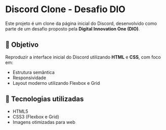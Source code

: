 # Discord Clone - Desafio DIO

Este projeto é um clone da página inicial do Discord, desenvolvido como parte de um desafio proposto pela **Digital Innovation One (DIO)**.

## 🎯 Objetivo
Reproduzir a interface inicial do Discord utilizando **HTML** e **CSS**, com foco em:
- Estrutura semântica
- Responsividade
- Layout moderno utilizando Flexbox e Grid

## 🚀 Tecnologias utilizadas
- HTML5
- CSS3 (Flexbox e Grid)
- Imagens otimizadas para web

